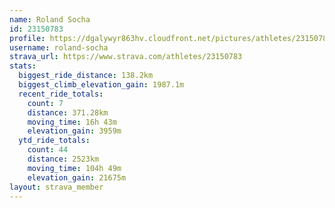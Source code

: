 ```yaml
---
name: Roland Socha
id: 23150783
profile: https://dgalywyr863hv.cloudfront.net/pictures/athletes/23150783/14745672/4/large.jpg
username: roland-socha
strava_url: https://www.strava.com/athletes/23150783
stats:
  biggest_ride_distance: 138.2km
  biggest_climb_elevation_gain: 1987.1m
  recent_ride_totals:
    count: 7
    distance: 371.28km
    moving_time: 16h 43m
    elevation_gain: 3959m
  ytd_ride_totals:
    count: 44
    distance: 2523km
    moving_time: 104h 49m
    elevation_gain: 21675m
layout: strava_member
--- 
```

